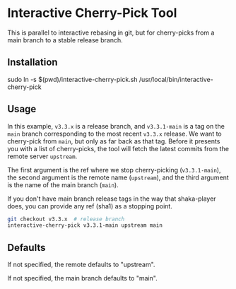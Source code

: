 # Interactive Cherry-Pick Tool

This is parallel to interactive rebasing in git, but for cherry-picks from a
main branch to a stable release branch.


## Installation

sudo ln -s $(pwd)/interactive-cherry-pick.sh /usr/local/bin/interactive-cherry-pick


## Usage

In this example, `v3.3.x` is a release branch, and `v3.3.1-main` is a tag on
the `main` branch corresponding to the most recent `v3.3.x` release.  We want
to cherry-pick from `main`, but only as far back as that tag.  Before it
presents you with a list of cherry-picks, the tool will fetch the latest
commits from the remote server `upstream`.

The first argument is the ref where we stop cherry-picking (`v3.3.1-main`),
the second argument is the remote name (`upstream`), and the third argument is
the name of the main branch (`main`).

If you don't have main branch release tags in the way that shaka-player does,
you can provide any ref (sha1) as a stopping point.

```sh
git checkout v3.3.x  # release branch
interactive-cherry-pick v3.3.1-main upstream main
```


## Defaults

If not specified, the remote defaults to "upstream".

If not specified, the main branch defaults to "main".

